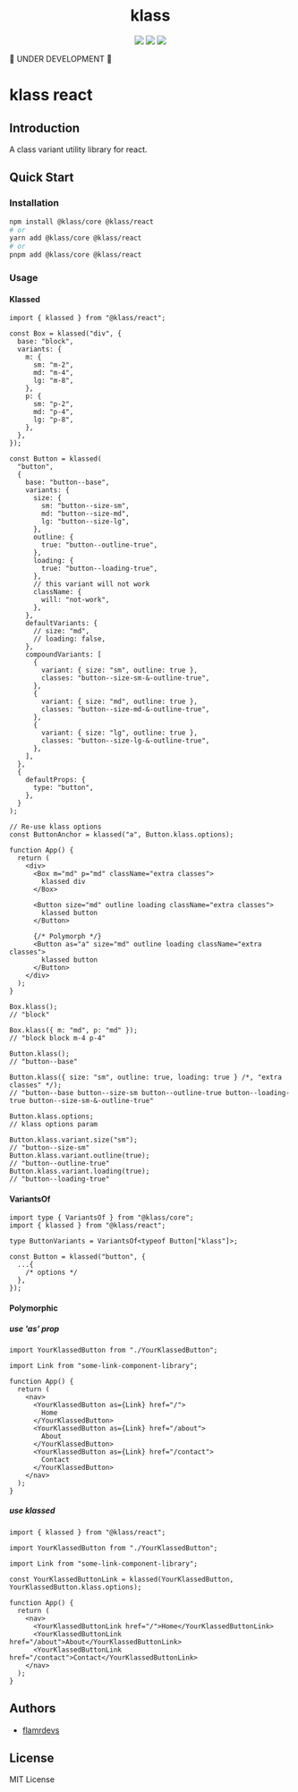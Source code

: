 <p align="center">
  <h1 align="center">klass</h1>
</p>

<p align="center">
  <a href="https://www.npmjs.com/package/@klass/react"><img src="https://badgen.net/npm/v/@klass/react"></a>
  <a href="https://bundlephobia.com/package/@klass/react"><img src="https://badgen.net/bundlephobia/minzip/@klass/react"></a>
  <a href="https://www.npmjs.com/package/@klass/react"><img src="https://badgen.net/npm/license/@klass/react"></a>
</p>

🚧 UNDER DEVELOPMENT 🚧

# klass react

## Introduction

A class variant utility library for react.

## Quick Start

### Installation

```bash
npm install @klass/core @klass/react
# or
yarn add @klass/core @klass/react
# or
pnpm add @klass/core @klass/react
```

### Usage

#### Klassed

```tsx
import { klassed } from "@klass/react";

const Box = klassed("div", {
  base: "block",
  variants: {
    m: {
      sm: "m-2",
      md: "m-4",
      lg: "m-8",
    },
    p: {
      sm: "p-2",
      md: "p-4",
      lg: "p-8",
    },
  },
});

const Button = klassed(
  "button",
  {
    base: "button--base",
    variants: {
      size: {
        sm: "button--size-sm",
        md: "button--size-md",
        lg: "button--size-lg",
      },
      outline: {
        true: "button--outline-true",
      },
      loading: {
        true: "button--loading-true",
      },
      // this variant will not work
      className: {
        will: "not-work",
      },
    },
    defaultVariants: {
      // size: "md",
      // loading: false,
    },
    compoundVariants: [
      {
        variant: { size: "sm", outline: true },
        classes: "button--size-sm-&-outline-true",
      },
      {
        variant: { size: "md", outline: true },
        classes: "button--size-md-&-outline-true",
      },
      {
        variant: { size: "lg", outline: true },
        classes: "button--size-lg-&-outline-true",
      },
    ],
  },
  {
    defaultProps: {
      type: "button",
    },
  }
);

// Re-use klass options
const ButtonAnchor = klassed("a", Button.klass.options);

function App() {
  return (
    <div>
      <Box m="md" p="md" className="extra classes">
        klassed div
      </Box>

      <Button size="md" outline loading className="extra classes">
        klassed button
      </Button>

      {/* Polymorph */}
      <Button as="a" size="md" outline loading className="extra classes">
        klassed button
      </Button>
    </div>
  );
}

Box.klass();
// "block"

Box.klass({ m: "md", p: "md" });
// "block block m-4 p-4"

Button.klass();
// "button--base"

Button.klass({ size: "sm", outline: true, loading: true } /*, "extra classes" */);
// "button--base button--size-sm button--outline-true button--loading-true button--size-sm-&-outline-true"

Button.klass.options;
// klass options param

Button.klass.variant.size("sm");
// "button--size-sm"
Button.klass.variant.outline(true);
// "button--outline-true"
Button.klass.variant.loading(true);
// "button--loading-true"
```

#### VariantsOf

```tsx
import type { VariantsOf } from "@klass/core";
import { klassed } from "@klass/react";

type ButtonVariants = VariantsOf<typeof Button["klass"]>;

const Button = klassed("button", {
  ...{
    /* options */
  },
});
```

#### Polymorphic

##### use 'as' prop

```tsx
import YourKlassedButton from "./YourKlassedButton";

import Link from "some-link-component-library";

function App() {
  return (
    <nav>
      <YourKlassedButton as={Link} href="/">
        Home
      </YourKlassedButton>
      <YourKlassedButton as={Link} href="/about">
        About
      </YourKlassedButton>
      <YourKlassedButton as={Link} href="/contact">
        Contact
      </YourKlassedButton>
    </nav>
  );
}
```

##### use klassed

```tsx
import { klassed } from "@klass/react";

import YourKlassedButton from "./YourKlassedButton";

import Link from "some-link-component-library";

const YourKlassedButtonLink = klassed(YourKlassedButton, YourKlassedButton.klass.options);

function App() {
  return (
    <nav>
      <YourKlassedButtonLink href="/">Home</YourKlassedButtonLink>
      <YourKlassedButtonLink href="/about">About</YourKlassedButtonLink>
      <YourKlassedButtonLink href="/contact">Contact</YourKlassedButtonLink>
    </nav>
  );
}
```

## Authors

- [flamrdevs](https://github.com/flamrdevs)

## License

MIT License
